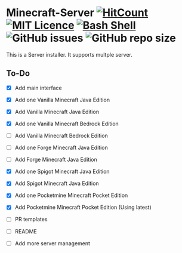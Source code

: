 # Minecraft-Server [![HitCount](http://hits.dwyl.io/AlexProgrammerDE/Minecraft-Server.svg)](http://hits.dwyl.io/AlexProgrammerDE/Minecraft-Server) [![MIT Licence](https://badges.frapsoft.com/os/mit/mit.png?v=103)](https://opensource.org/licenses/mit-license.php)  [![Bash Shell](https://badges.frapsoft.com/bash/v1/bash.png?v=103)](https://github.com/ellerbrock/open-source-badges/) ![GitHub issues](https://img.shields.io/github/issues-raw/AlexProgrammerDE/Minecraft-Server) ![GitHub repo size](https://img.shields.io/github/repo-size/AlexProgrammerDE/Minecraft-Server) 

This is a Server installer. It supports multple server.

## To-Do

- [x] Add main interface

- [x] Add one Vanilla Minecraft Java Edition
- [x] Add Vanilla Minecraft Java Edition

- [x] Add one Vanilla Minecraft Bedrock Edition
- [ ] Add Vanilla Minecraft Bedrock Edition

- [ ] Add one Forge Minecraft Java Edition
- [ ] Add Forge Minecraft Java Edition

- [x] Add one Spigot Minecraft Java Edition
- [x] Add Spigot Minecraft Java Edition

- [x] Add one Pocketmine Minecraft Pocket Edition
- [x] Add Pocketmine Minecraft Pocket Edition (Using latest)

- [ ] PR templates
- [ ] README
- [ ] Add more server management
